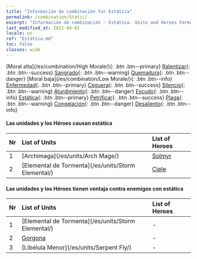 ```yaml
---
title: "Información de combinación for Estática"
permalink: /combination/Static/
excerpt: "Información de combinación - Estática. Units and Heroes Formation."
last_modified_at: 2021-04-01
locale: es
ref: "Estática.md"
toc: false
classes: wide
---
```


  [Moral alta](/es/combination/High Morale/){: .btn .btn--primary} [Ralentizar](/es/combination/Slow/){: .btn .btn--success} [Sangrado](/es/combination/Bleeding/){: .btn .btn--warning} [Quemadura](/es/combination/Burning/){: .btn .btn--danger} [Moral baja](/es/combination/Low Morale/){: .btn .btn--info} [Enfermedad](/es/combination/Disease/){: .btn .btn--primary} [Ceguera](/es/combination/Blind/){: .btn .btn--success} [Silencio](/es/combination/Silence/){: .btn .btn--warning} [Aturdimiento](/es/combination/Stun/){: .btn .btn--danger} [Escudo](/es/combination/Shield/){: .btn .btn--info} [Estática](/es/combination/Static/){: .btn .btn--primary} [Petrificar](/es/combination/Petrify/){: .btn .btn--success} [Plaga](/es/combination/Plague/){: .btn .btn--warning} [Congelación](/es/combination/Freeze/){: .btn .btn--danger} [Desaliento](/es/combination/Deterrence/){: .btn .btn--info} 


#### Las unidades y los Héroes causan estática

  | Nr |  List of Units  | List of Heroes | 
  |:---|:----------------|:---------------| 
  | 1 | [Archimaga](/es/units/Arch Mage/) | [Solmyr](/es/heroes/Solmyr/) |
  | 2 | [Elemental de Tormenta](/es/units/Storm Elemental/) | [Ciele](/es/heroes/Ciele/) |


#### Las unidades y los Héroes tienen ventaja contra enemigos con estática

  | Nr |  List of Units  | List of Heroes | 
  |:---|:----------------|:---------------| 
  | 1 | [Elemental de Tormenta](/es/units/Storm Elemental/) | - |
  | 2 | [Gorgona](/es/units/Gorgon/) | - |
  | 3 | [Libélula Menor](/es/units/Serpent Fly/) | - |
